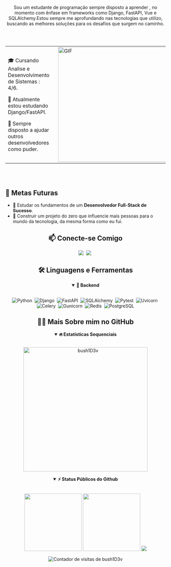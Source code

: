 <p align="center">
Sou um estudante de programação sempre disposto a aprender , no momento com ênfase em frameworks como Django, FastAPI, Vue e SQLAlchemy.Estou sempre me aprofundando nas tecnologias que utilizo, buscando as melhores soluções para os desafios que surgem no caminho.
</p>


##

<br>
<div style="display: flex; justify-content: center; width: 100%;">
  <table style="border: 0px; width: auto;">
    <tr style="border: 0px;">
      <td style="border: 0px; padding-right: 20px;">
        <p>🎓 Cursando Analise e Desenvolvimento de Sistemas : 4/6.</p>
        <p>🔭 Atualmente estou estudando Django/FastAPI.</p>
        <p>🚀 Sempre disposto a ajudar outros desenvolvedores como puder.</p>
      </td>
      <td style="border: 0px;">
        <img alt="GIF" src="https://user-images.githubusercontent.com/90595158/224520261-cac35362-4a70-4108-85c8-260ac8e0b0bd.svg#gh-dark-mode-only" width="360px"/>
      </td>
    </tr>
  </table>
</div>
<br>
<br>


## 🎯 Metas Futuras

- 🧠 Estudar os fundamentos de um **Desenvolvedor Full-Stack de Sucesso**.
- 🤖 Construir um projeto do zero que influencie mais pessoas para o mundo da tecnologia, da mesma forma como eu fui.

<h2 align="center">📫 Conecte-se Comigo</h2>

<div align = "center">

<a href="www.linkedin.com/in/gabriel-costa-lucas" target="_blank"><img src="https://img.shields.io/badge/-LinkedIn-%230077B5?style=for-the-badge&logo=linkedin&logoColor=white"></a>&nbsp;
<a href="mailto:gabriel.costa.lucas.gabrielcostalu5@gmail.com" target="_blank"><img src="https://img.shields.io/badge/-gmail-red?style=for-the-badge&logo=Gmail&logoColor=white"></a>&nbsp;

</div>

<div align = "center">

<h2 align="center">🛠️ Linguagens e Ferramentas</h2>

<details open>
<summary><b>🧰 Backend</b></summary>
<br>

![Python](https://img.shields.io/badge/python-3776AB?style=for-the-badge&logo=python&logoColor=white)&nbsp;
![Django](https://img.shields.io/badge/django-092E20?style=for-the-badge&logo=django&logoColor=white)&nbsp;
![FastAPI](https://img.shields.io/badge/FastAPI-009688?style=for-the-badge&logo=fastapi&logoColor=white)&nbsp;
![SQLAlchemy](https://img.shields.io/badge/SQLAlchemy-4B8BBE?style=for-the-badge&logo=SQLAlchemy&logoColor=white)&nbsp;
![Pytest](https://img.shields.io/badge/pytest-0A9E1F?style=for-the-badge&logo=pytest&logoColor=white)&nbsp;
![Uvicorn](https://img.shields.io/badge/Uvicorn-3E5A7A?style=for-the-badge&logo=uvicorn&logoColor=white)&nbsp;
![Celery](https://img.shields.io/badge/celery-3783A3?style=for-the-badge&logo=celery&logoColor=white)&nbsp;
![Gunicorn](https://img.shields.io/badge/gunicorn-3796E3?style=for-the-badge&logo=gunicorn&logoColor=white)&nbsp;
![Redis](https://img.shields.io/badge/Redis-DC382D?style=for-the-badge&logo=redis&logoColor=white)&nbsp;
![PostgreSQL](https://img.shields.io/badge/PostgreSQL-336791?style=for-the-badge&logo=postgresql&logoColor=white)
</details>

<h2 align="center">👨‍💻 Mais Sobre mim no GitHub</h2>

<details open>
<summary><b>🔥 Estatísticas Sequenciais</b></summary>
<br>
<p align="center">
<img src="http://github-readme-streak-stats.herokuapp.com?user=bush1D3v&theme=radical&hide_border=true" alt="bush1D3v" width="390"/>
</p>
</details>

</p>
</details>

<details open>
<summary><b>⚡ Status Públicos do Github</b></summary>
<br>
<p align="center">
<img height="180em" src="https://github-readme-stats.vercel.app/api?username=bush1D3v&show_icons=true&theme=radical"/>
<img height="180em" src="https://github-readme-stats.vercel.app/api/top-langs/?username=bush1D3v&layout=compact&langs_count=8&theme=radical"/>
<img src="https://github-readme-stats.vercel.app/api/wakatime?username=bush1D3v&theme=radical"/>
</p>
</details>

<div align="center">
  <img align="center" alt="Contador de visitas de bush1D3v" src="https://profile-counter.glitch.me/bush1D3v/count.svg" />
</div>

